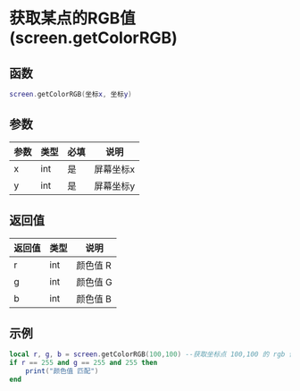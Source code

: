 # 获取某点的RGB值(screen.getColorRGB)

## 函数

```lua
screen.getColorRGB(坐标x, 坐标y)
```

## 参数

| 参数 | 类型  | 必填 | 说明    |
| -- | --- | -- | ----- |
| x  | int | 是  | 屏幕坐标x |
| y  | int | 是  | 屏幕坐标y |

## 返回值

| 返回值 | 类型  | 说明    |
| --- | --- | ----- |
| r   | int | 颜色值 R |
| g   | int | 颜色值 G |
| b   | int | 颜色值 B |

## 示例

```lua
local r, g, b = screen.getColorRGB(100,100) --获取坐标点 100,100 的 rgb 值
if r == 255 and g == 255 and 255 then
    print("颜色值 匹配")
end
```
